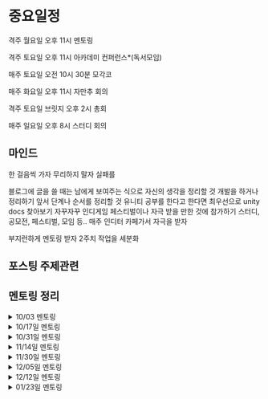 # 중요일정

격주 월요일 오후 11시 멘토링

격주 토요일 오후 11시 아카데미 컨퍼런스*(독서모임)

매주 토요일 오전 10시 30분 모각코 

매주 화요일 오후 11시 자만추 회의

격주 토요일 브릿지 오후 2시 총회

매주 일요일 오후 8시 스터디 회의

## 마인드

한 걸음씩 가자 무리하지 말자 실패를 

블로그에 글을 쓸 때는 남에게 보여주는 식으로 자신의 생각을 정리할 것
개발을 하거나 정리하기 앞서 단계나 순서를 정리할 것
유니티 공부를 한다고 한다면 최우선으로 unity docs 찾아보기
자꾸자꾸 인디게임 페스티벌이나 자극 받을 만한 것에 참가하기
스터디, 공모전, 페스티벌, 모임 등..
매주 인디터 카페가서 자극을 받자

부지런하게 멘토링 받자
2주치 작업을 세분화

## 포스팅 주제관련  



## 멘토링 정리

<details>
<summary>10/03 멘토링</summary>
<div markdown="1">
 
일정 정리 기법에 대한 체크
-> 완료 조건을 적어야 한다.

프로젝트 관리 기법, 기술 적인 내용에 대해 개인적으로 멘토링 한다고 하고
같이 프로젝트 진행하는 팀원에 공유

특정 팀원의 작업 진행이 안되는 문제
그 팀원에게 작업 기한을 정하게 하고 다른 팀원이 열심히 하고 있다는 걸 부각시켜서 부끄러움을 느끼게 하는 방식으로 따라오게 만들면 좋음

블로그 글과 to do list 관리하는 걸 분리해서 to do list를 issues 쪽에 따로 적어 보는 걸 추천

프로젝트 repository는 private이므로 새롭게 public repository를 생성하고 거기서 discussions를 통해 멘토링 기록 및 질문/답변 진행하는 방식으로 진행
  
멘토링 진행에 대해 지속적으로 얘기하면서 해보고 싶다

</div>
</details>

<details>
<summary>10/17일 멘토링 </summary>
<div markdown="1">

자만추 - json 파일로 파싱 생각해보가(class로 관리된다면 json파일로 관리하는게 좋아보임)  

project 보드 공부 - 이슈를 프로젝트를 링크로 연결  
* 이슈에 자동으로 연결되기 때문에 진행중인 프로젝트 관리가 쉬움(jira느낌)

애자일 회고 참고 팀원과 2주간 기록정해놓고 한다면 좋은 방식  
팀원과 1달간 애자일 방식으로 진행한다면 작업 속도가 나오기 때문에 마감일을 정할 수 있다.

지금 내가 어디까지 모르는지 다시 작성해보고 알고 모르고를 확실하게 할 것
하지만 내가 모른다고 해서 꼭 알아야 할 필요까지는 없다 -> 현재 필요한 지식만 습관적으로 사용해보고 이후에 궁금하다면 알아볼 것

코드에 응집도 와 결합도  
코드를 리펙토링한다면 응집도, 결합도를 생각해서 
  
</div>
</details>


<details>
<summary>10/31일 멘토링 </summary>
<div markdown="1">

팀 프로젝트를 진행하면서 목표를 설정함에 있어서 근본적인 이해가 필요하다.  
프로젝트뿐만 아니라 일상적인 생활에서도 `이해`가 필요하다.  

2주 작업이 끝나고 빌드를 해본 뒤 리뷰해보는 시간이 필요..!  

기업에서 사용하는 방법인 데브옵스, CICD기술을 사용함  

> 데브옵스(DevOps)는 소프트웨어의 개발(Development)과 운영(Operations)의 합성어  

즉, 어느 정도 애자일 방식을 띄고 있다.  

Unity에서 jsonUtily의 기능은 array를 인식하지 못하기 때문에 클래스로 한번 더 매핑을 해줘야 한다.  

githun action에 대해서 알아보자

unity에서 지원하는 Smart merge는 같은 씬의 충돌을 어느정도 막아준다.

</div>
</details>

<details>
<summary>11/14일 멘토링 </summary>
<div markdown="1">


동료의 코드를 보고 해줘야 할 이야기
코드가 너무 단순하고 하드코딩적인 부분은 제외하고라도
update 문에서 component를 가져오는 코드가 이해가 잘 안됨

=>

그 분에게 무엇이 잘못됐는지 정확하게 인지를 시켜주는게 중요
지금 이 마음에 안드는 코드를 수정하는게 좋을지 vs 일단 덮어두고 구현해야 하는 기능에 더 집중해야 하는지 선택

만약 단기 프로젝트라면 잘못되도 일단 두는 방향으로 진행
대신, 잘못됐다는 것도 알고 있어야 하고 다음 부터는 이런 일이 되도록 일어나지 않도록
미리 더 생각을 하고 코드를 작성하고 코드 리뷰를 진행하면서 바로바로 조금씩 수정해서 코드를 작성하는 걸 추천

객체지향에 대해서
지금 당장은 상속은 괜찮은 작전임.
만약 거대한 클래스를 만들고 그 클래스를 상속하는 클래스들이 많다는 걸 나중에 느낄 때는 늦은 시기

=>

작은 기능을 하는 단위로 클래스를 잘 나누고
되도록 interface를 잘 사용하자

추가)
class code에 집중하지 말고 class에서 만들어진 객체들의 활동에 집중하는 것이 객체지향의 핵심
객체가 노출한 public method를 통해 객체 자체가 어떤 변화가 일어나고
이 변화가 다른 객체에게 또 어떤 영향을 주도록 메시지(이벤트)를 연결 시켜 놨는지를 생각하고
데이터의 흐름을 주목하는 것이 중요.

나중에 객체지향 관련된 중/고급 책을 한번 읽어볼 것을 추천.

기획자와 구현 기능과 일정 타협하기
특정 기능에 대해 이틀 째 구현이 안되고 있는데 어떻게 얘기하는게 좋을지에 대한 방안

=>

하드코딩 혹은 특정 위치에서만 캐릭터가 움직이게 일단 만들어 두고
editor에서 배치해서 구현하는 실제 기능은 나중에 추가해서 타협점을 만드는게 중요

일이 되고 안되고는 같이 일하는 사람들과 협력, 피드백이 중요합니다.

객체지향에 대해 추가로 얘기할 부분
우선 아직 경험이 많이 부족하고 알아야 할 것도 많은 시기이기 때문에
많은 걸 알아야 한다는 마음가짐 보다는
경험을 통해 내가 어느정도 알고 있고, 이 수준에서 어떤 책을 봤을 때 이해가 되는 수준인지를 알고 난 후에
부족한 부분이나 모르는 부분을 더 익혀 나가는 게 중요.

객체지향 SOLID 원칙에 대해 너무 심취하지는 말고
이런 원칙이 있고 이런 방향으로 구현하는게 객체지향 원칙의 한 방향이라는 것 정도만 확인


</div>
</details>

<details>
<summary>11/30일 멘토링 </summary>
<div markdown="1">

팀 커뮤니케이션
같이 개발 하는 분과 개발 분담 협의
기획, 아트 쪽 분과도 잘 얘기해서 진행
-> UI 파트인수인계로 협의

개인 프로젝트에 대한 의견
개인 프로젝트는 의지를 많이 넣어야 하므로
반드시 작은 범위를 잡고 진행해야 함
=> 기획서 쓰는 능력 기르기 

개발한 결과를 사용자가 쓰는 물건으로 만든다면
상당히 좋은 소프트웨어를 만드는 경험을 할 수 있음
=> 소프트웨어를 제대로 공부할려면 필요에 의해 개발하는게 가장 공부하는게 효율이 좋다.

1순위는 사용자(고객)가 원하는 걸 만들어야 하는 것이고,
2순위가 그 원하는 걸 퀄리티 있게 만든다가 중요

Unity editor를 사용해서 특정 기능을 구현하는 건 개인 프로젝트로 하기에는 상당히 좋은 범위
조금 더 욕심을 내서 unity package manager에 추가할 수 있는 형태의 패키지로 만들어서 배포해 보는 경험도 좋음
(거의 google play store에 등록하는 것과 비슷한 느낌)
=> 개인프로젝트 배포경험에 힘이 실어짐

</div>
</details>

</div>
</details>

<details>
<summary>12/05일 멘토링 </summary>
<div markdown="1">

나이가 들어도 꿈 혹은 삶의 의미를 잊지 말고 꼭 간직했다가 이루고 싶은 때가 있을 때 해야 한다.

정말 뜻깊은 이야기..

내가 하고싶은게 아니라 '일'을 해버린다면 결국 몇년 뒤에는 코딩도 싫어지고 경력단절이 오게 된다.  

만들고 싶은 게임 1인 개발 그런걸 생각하는게 나 답다는 생각도 들고.. 미리 경험해보신 멘토님의 말도 많이 와닫는 기분이다.

</div>
</details>

<details>
<summary>12/12일 멘토링 </summary>
<div markdown="1">

코드 블럭 저장소
알고리즘 문제에 대한 논의
=> gist 코드블럭 내용

알고리즘..
입사시 필요하지만 실력 높이는데에는 그렇게 필요 있지는 않음 (아예 모르면 안된다는 얘기는 아님)
문제를 이해하고 컴퓨터 소프트웨어로 해결할 수 있는 능력 + 학습 능력을 키우는게 오히려 더 좋음
=> 해결능력을 기르는게 더욱 좋아보임

게임 코드 리뷰
C# 언어 문법에 대한 팁 전달
설계에 대한 리뷰 및 진단

추상화를 잘 하는 것이 중요하다.
코드를 추가하면서 빌드를 새로 해야 기능을 추가할 수 있다는 건 추상화가 필요하다는 신호
잘못된 설계는 구체적인 코드를 만들어 낸 이후에 다시 돌이키기가 쉽지 않음
해결책

간단한 기능을 구현하면서 지속적으로 어떤 설계가 적합할지 찾아보는 게 필요 <= 매우 중요
클래스 이름 + public 메서드 이름을 나열해 보고 내가 만든 객체가 뭘 하고 싶어하는지 파악해 보기 <= 매우 중요

</div>
</details>

<details>
<summary>01/23일 멘토링 </summary>
<div markdown="1">

게임 개발 프로젝트 종료

팀원들이 데모 까지 하고, 여기까지 하는 걸로 동의
스팀에 릴리스

학기 중에 스터디 프로젝트는 어느 정도 돌리면 좋은지?
학기 중에는 1개 정도가 적당
방학 기간에 욕심 내서 한다면 2개도 가능하지만, 1개에 집중에서 하는 걸 추천  

팀에서 최고의 복지는 좋은 동료이다.(좋은 팀.. 마음이 맞는)

책 `드라이브` 추천  

https://www.aladin.co.kr/shop/wproduct.aspx?ItemId=292349292
함수형 프로그래밍 책 추천

</div>
</details>
